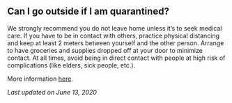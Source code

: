 ## Can I go outside if I am quarantined?

We strongly recommend you do not leave home unless it’s to seek medical care.
If you have to be in contact with others, practice physical distancing and keep at least 2 meters between yourself and the other person.
Arrange to have groceries and supplies dropped off at your door to minimize contact.
At all times, avoid being in direct contact with people at high risk of complications (like elders, sick people, etc.).

More information [here](https://www.canada.ca/en/public-health/services/publications/diseases-conditions/covid-19-how-to-isolate-at-home.html).

_Last updated on June 13, 2020_
